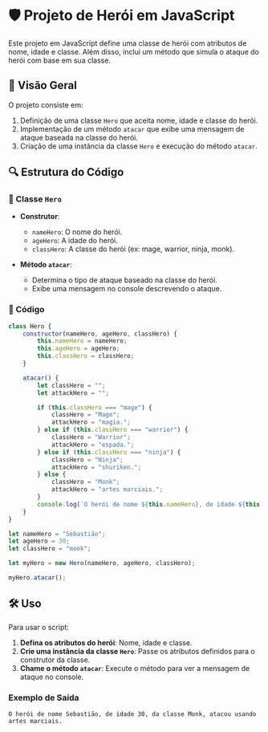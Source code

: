 # 🛡️ Projeto de Herói em JavaScript

Este projeto em JavaScript define uma classe de herói com atributos de nome, idade e classe. Além disso, inclui um método que simula o ataque do herói com base em sua classe.

## 📄 Visão Geral

O projeto consiste em:
1. Definição de uma classe `Hero` que aceita nome, idade e classe do herói.
2. Implementação de um método `atacar` que exibe uma mensagem de ataque baseada na classe do herói.
3. Criação de uma instância da classe `Hero` e execução do método `atacar`.

## 🔍 Estrutura do Código

### 📂 Classe `Hero`

- **Construtor**:
  - `nameHero`: O nome do herói.
  - `ageHero`: A idade do herói.
  - `classHero`: A classe do herói (ex: mage, warrior, ninja, monk).

- **Método `atacar`**:
  - Determina o tipo de ataque baseado na classe do herói.
  - Exibe uma mensagem no console descrevendo o ataque.

### 📜 Código

```javascript
class Hero {
    constructor(nameHero, ageHero, classHero) {
        this.nameHero = nameHero;
        this.ageHero = ageHero;
        this.classHero = classHero;
    }

    atacar() {
        let classHero = "";
        let attackHero = "";

        if (this.classHero === "mage") {
            classHero = "Mage";
            attackHero = "magia.";
        } else if (this.classHero === "warrior") {
            classHero = "Warrior";
            attackHero = "espada.";
        } else if (this.classHero === "ninja") {
            classHero = "Ninja";
            attackHero = "shuriken.";
        } else {
            classHero = "Monk";
            attackHero = "artes marciais.";
        }
        console.log(`O herói de nome ${this.nameHero}, de idade ${this.ageHero}, da classe ${classHero}, atacou usando ${attackHero}`);
    }
}

let nameHero = "Sebastião";
let ageHero = 30;
let classHero = "monk";

let myHero = new Hero(nameHero, ageHero, classHero);

myHero.atacar();
``` 

## 🛠 Uso

Para usar o script:

1. **Defina os atributos do herói**: Nome, idade e classe.
2. **Crie uma instância da classe `Hero`**: Passe os atributos definidos para o construtor da classe.
3. **Chame o método `atacar`**: Execute o método para ver a mensagem de ataque no console.

### Exemplo de Saída

`O herói de nome Sebastião, de idade 30, da classe Monk, atacou usando artes marciais.`

